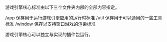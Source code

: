 游戏引擎核心标准由以下三个文件夹内部的全部内容指定。
  
/app 	保存用于运行游戏引擎应用的运行时标准
/util 	保存用于可以通用的一些工具标准
/window	保存以支持窗口游戏的渲染标准
  
游戏引擎核心可以独立与实现的插件包运行。